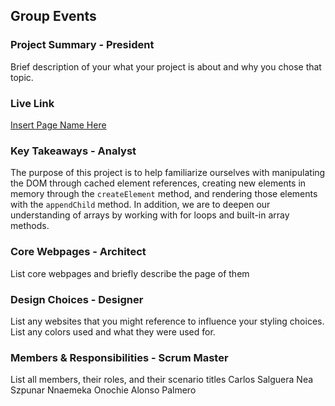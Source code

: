## Group Events

### Project Summary - President

Brief description of your what your project is about and why you chose that topic.

### Live Link

[Insert Page Name Here](https://nszp.github.io/newm-n-200-sanbar/homework-5)

### Key Takeaways - Analyst

The purpose of this project is to help familiarize ourselves with manipulating the DOM through cached element references, creating new elements in memory through the ```createElement``` method, and rendering those elements with the ```appendChild``` method. In addition, we are to deepen our understanding of arrays by working with for loops and built-in array methods.

### Core Webpages - Architect

List core webpages and briefly describe the page of them

### Design Choices - Designer

List any websites that you might reference to influence your styling choices. List any colors used and what they were used for.

### Members & Responsibilities - Scrum Master

List all members, their roles, and their scenario titles
Carlos Salguera
Nea Szpunar
Nnaemeka Onochie
Alonso Palmero